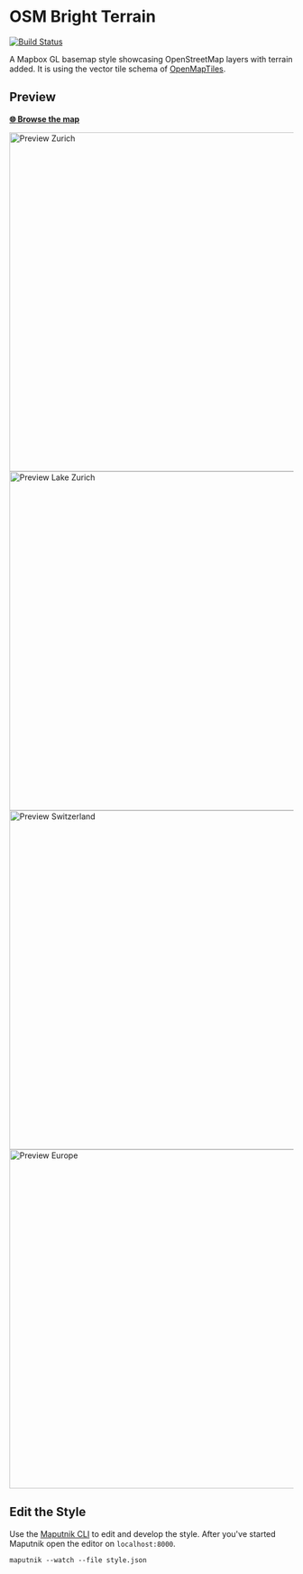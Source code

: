 # OSM Bright Terrain
[![Build Status](https://travis-ci.org/openmaptiles/osm-bright-gl-style.svg?branch=master)](https://travis-ci.org/openmaptiles/osm-bright-gl-style)

A Mapbox GL basemap style showcasing OpenStreetMap layers with terrain added.
It is using the vector tile
schema of [OpenMapTiles](https://github.com/openmaptiles/openmaptiles).

## Preview

**[:globe_with_meridians: Browse the map](https://openmaptiles.github.io/osm-bright-gl-style)**

<img src="https://github.com/openmaptiles/osm-bright-gl-style/raw/gh-pages/preview/preview-15.png" width="600" title="Preview Zurich">

<img src="https://github.com/openmaptiles/osm-bright-gl-style/raw/gh-pages/preview/preview-10.png" width="600" title="Preview Lake Zurich">

<img src="https://github.com/openmaptiles/osm-bright-gl-style/raw/gh-pages/preview/preview-7.png" width="600" title="Preview Switzerland">

<img src="https://github.com/openmaptiles/osm-bright-gl-style/raw/gh-pages/preview/preview-4.png" width="600" title="Preview Europe">

## Edit the Style

Use the [Maputnik CLI](http://openmaptiles.org/docs/style/maputnik/) to edit and develop the style.
After you've started Maputnik open the editor on `localhost:8000`.

```
maputnik --watch --file style.json
```
